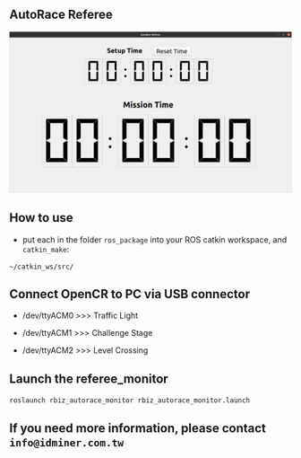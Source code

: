 ## AutoRace Referee
![](https://github.com/zhl017/omiyage/blob/main/Documents/images/2022_autorace_referee.png)

## How to use
- put each in the folder `ros_package` into your ROS catkin workspace, and `catkin_make`:
```
~/catkin_ws/src/
```
## Connect OpenCR to PC via USB connector
- /dev/ttyACM0  >>> Traffic Light

- /dev/ttyACM1  >>> Challenge Stage

- /dev/ttyACM2  >>> Level Crossing

## Launch the referee_monitor
```
roslaunch rbiz_autorace_monitor rbiz_autorace_monitor.launch
```

## If you need more information, please contact `info@idminer.com.tw`
